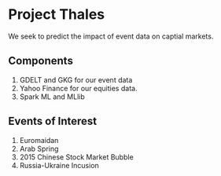 Project Thales
===
We seek to predict the impact of event data on captial markets. 


Components
---
1. GDELT and GKG for our event data
2. Yahoo Finance for our equities data.
3. Spark ML and MLlib

Events of Interest
---
1. Euromaidan
2. Arab Spring
3. 2015 Chinese Stock Market Bubble
4. Russia-Ukraine Incusion

